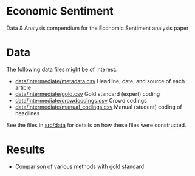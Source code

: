 # Economic Sentiment
Data &amp; Analysis compendium for the Economic Sentiment analysis paper

# Data

The following data files might be of interest:

* [data/intermediate/metadata.csv](metadata.csv) Headline, date, and source of each article
* [data/intermediate/gold.csv](crowdcodings.csv) Gold standard (expert) coding
* [data/intermediate/crowdcodings.csv](crowdcodings.csv) Crowd codings 
* [data/intermediate/manual_codings.csv](manual_codings.csv) Manual (student) coding of headlines

See the files in [src/data](src/data) for details on how these files were constructed.

# Results

* [Comparison of various methods with gold standard](src/analysis/comparison.md)
